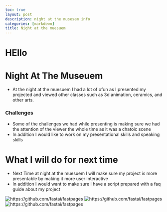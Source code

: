 ```yaml
---
toc: true
layout: post
description: night at the musesem info
categories: [markdown]
title: Night at the muesuem 
---
```

# HEllo
# Night At The Museuem 
- At the night at the muesuem I had a lot of ofun as I presented my projected and viewed other classes such as 3d animation, ceramics, and other arts. 

### Challenges 
- Some of the challenges we had while presenting is making sure we had the attention of the viewer the whole time as it was a chatoic scene
- In addition I would like to work on my presentational skills and speaking skills 

# What I will do for next time 
- Next Time at night at the muesuem I will make sure my project is more presentable by making it more user interactive 
- In addition I would want to make sure I have a script prepared with a faq guide about my project

![]({{site.baseurl}}/images/IMG_1974.jpg "https://github.com/fastai/fastpages")
![]({{site.baseurl}}/images/IMG_1975.jpg "https://github.com/fastai/fastpages")
![]({{site.baseurl}}/images/IMG_1976.jpg "https://github.com/fastai/fastpages")


